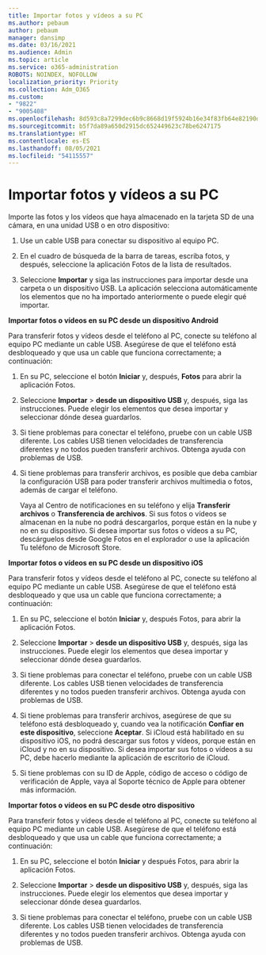 ```yaml
---
title: Importar fotos y vídeos a su PC
ms.author: pebaum
author: pebaum
manager: dansimp
ms.date: 03/16/2021
ms.audience: Admin
ms.topic: article
ms.service: o365-administration
ROBOTS: NOINDEX, NOFOLLOW
localization_priority: Priority
ms.collection: Adm_O365
ms.custom:
- "9822"
- "9005408"
ms.openlocfilehash: 8d593c8a7299dec6b9c8668d19f5924b16e34f83fb64e82190dcf4d2666fecb6
ms.sourcegitcommit: b5f7da89a650d2915dc652449623c78be6247175
ms.translationtype: HT
ms.contentlocale: es-ES
ms.lasthandoff: 08/05/2021
ms.locfileid: "54115557"
---
```

# <a name="import-photos-and-videos-to-your-pc"></a>Importar fotos y vídeos a su PC

Importe las fotos y los vídeos que haya almacenado en la tarjeta SD de una cámara, en una unidad USB o en otro dispositivo:

1. Use un cable USB para conectar su dispositivo al equipo PC.

1. En el cuadro de búsqueda de la barra de tareas, escriba fotos, y después, seleccione la aplicación Fotos de la lista de resultados.

1. Seleccione **Importar** y siga las instrucciones para importar desde una carpeta o un dispositivo USB. La aplicación selecciona automáticamente los elementos que no ha importado anteriormente o puede elegir qué importar.

**Importar fotos o vídeos en su PC desde un dispositivo Android**

Para transferir fotos y vídeos desde el teléfono al PC, conecte su teléfono al equipo PC mediante un cable USB. Asegúrese de que el teléfono está desbloqueado y que usa un cable que funciona correctamente; a continuación:

1. En su PC, seleccione el botón **Iniciar** y, después, **Fotos** para abrir la aplicación Fotos.

1. Seleccione **Importar** > **desde un dispositivo USB** y, después, siga las instrucciones. Puede elegir los elementos que desea importar y seleccionar dónde desea guardarlos.

1. Si tiene problemas para conectar el teléfono, pruebe con un cable USB diferente. Los cables USB tienen velocidades de transferencia diferentes y no todos pueden transferir archivos. Obtenga ayuda con problemas de USB.

1. Si tiene problemas para transferir archivos, es posible que deba cambiar la configuración USB para poder transferir archivos multimedia o fotos, además de cargar el teléfono. 

    Vaya al Centro de notificaciones en su teléfono y elija **Transferir archivos** o **Transferencia de archivos**. Si sus fotos o vídeos se almacenan en la nube no podrá descargarlos, porque están en la nube y no en su dispositivo. Si desea importar sus fotos o vídeos a su PC, descárguelos desde Google Fotos en el explorador o use la aplicación Tu teléfono de Microsoft Store.

**Importar fotos o vídeos en su PC desde un dispositivo iOS**

Para transferir fotos y vídeos desde el teléfono al PC, conecte su teléfono al equipo PC mediante un cable USB. Asegúrese de que el teléfono está desbloqueado y que usa un cable que funciona correctamente; a continuación:

1. En su PC, seleccione el botón **Iniciar** y, después Fotos, para abrir la aplicación Fotos.

1. Seleccione **Importar** > **desde un dispositivo USB** y, después, siga las instrucciones. Puede elegir los elementos que desea importar y seleccionar dónde desea guardarlos.

1. Si tiene problemas para conectar el teléfono, pruebe con un cable USB diferente. Los cables USB tienen velocidades de transferencia diferentes y no todos pueden transferir archivos. Obtenga ayuda con problemas de USB.

1. Si tiene problemas para transferir archivos, asegúrese de que su teléfono está desbloqueado y, cuando vea la notificación **Confiar en este dispositivo**, seleccione **Aceptar**. Si iCloud está habilitado en su dispositivo iOS, no podrá descargar sus fotos y vídeos, porque están en iCloud y no en su dispositivo. Si desea importar sus fotos o vídeos a su PC, debe hacerlo mediante la aplicación de escritorio de iCloud.

1. Si tiene problemas con su ID de Apple, código de acceso o código de verificación de Apple, vaya al Soporte técnico de Apple para obtener más información.

**Importar fotos o vídeos en su PC desde otro dispositivo**

Para transferir fotos y vídeos desde el teléfono al PC, conecte su teléfono al equipo PC mediante un cable USB. Asegúrese de que el teléfono está desbloqueado y que usa un cable que funciona correctamente; a continuación:

1. En su PC, seleccione el botón **Iniciar** y después Fotos, para abrir la aplicación Fotos.

1. Seleccione **Importar** > **desde un dispositivo USB** y, después, siga las instrucciones. Puede elegir los elementos que desea importar y seleccionar dónde desea guardarlos.

1. Si tiene problemas para conectar el teléfono, pruebe con un cable USB diferente. Los cables USB tienen velocidades de transferencia diferentes y no todos pueden transferir archivos. Obtenga ayuda con problemas de USB.


